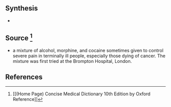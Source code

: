 ## Synthesis
- 
## Source [^1]
- a mixture of alcohol, morphine, and cocaine sometimes given to control severe pain in terminally ill people, especially those dying of cancer. The mixture was first tried at the Brompton Hospital, London.
## References

[^1]: [[(Home Page) Concise Medical Dictionary 10th Edition by Oxford Reference]]